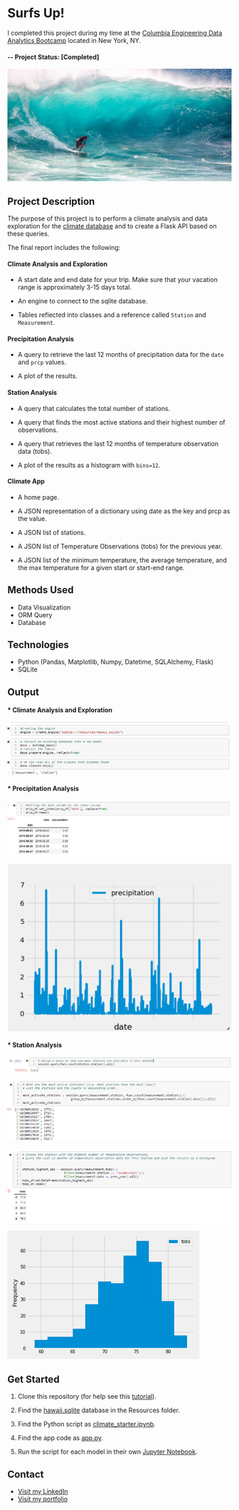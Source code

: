 ﻿# Surfs Up!

I completed this project during my time at the [Columbia Engineering Data Analytics Bootcamp](https://bootcamp.cvn.columbia.edu/data/nyc/landing/?s=Google-Brand&pkw=%2Bdata%20%2Banalytics%20%2Bcolumbia&pcrid=392444639754&pmt=b&utm_source=google&utm_medium=cpc&utm_campaign=%5BS%5D_GRD_Data_Brand_ALL_NYC_BMM_New&utm_term=%2Bdata%20%2Banalytics%20%2Bcolumbia&utm_content=392444639754&s=google&k=%2Bdata%20%2Banalytics%20%2Bcolumbia&gclid=Cj0KCQiA2b7uBRDsARIsAEE9XpFH-2wU0-_7jtxCV_PCkGBR0prlyKtvpF2-nAWU1tO4oYci5h1QStsaAsg5EALw_wcB&gclsrc=aw.ds) located in New York, NY.

#### -- Project Status: [Completed]

![surfs-up.jpeg](Images/surfs-up.jpeg)

## Project Description

The purpose of this project is to perform a climate analysis and data exploration for the [climate database](https://github.com/CarolineDelva/SurfUp-SQL-Alchemy-Project/tree/master/Resources) and to create a Flask API based on these queries.

The final report includes the following:

#### Climate Analysis and Exploration

* A start date and end date for your trip. Make sure that your vacation range is approximately 3-15 days total.

* An engine to connect to the sqlite database.

* Tables reflected into classes and a reference called `Station` and `Measurement`.

#### Precipitation Analysis

* A query to retrieve the last 12 months of precipitation data for the `date` and `prcp` values.

* A plot of the results.

#### Station Analysis

* A query that calculates the total number of stations.

* A query that finds the most active stations and their highest number of observations.
  
* A query that retrieves the last 12 months of temperature observation data (tobs).

* A plot of the results as a histogram with `bins=12`.

#### Climate App

* A home page.

* A JSON representation of a dictionary using date as the key and prcp as the value.

* A JSON list of stations.

* A JSON list of Temperature Observations (tobs) for the previous year.

* A JSON list of the minimum temperature, the average temperature, and the max temperature for a given start or start-end range.

## Methods Used
* Data Visualization
* ORM Query
* Database


## Technologies
* Python (Pandas, Matplotlib, Numpy, Datetime, SQLAlchemy, Flask) 
* SQLite


## Output

#### * Climate Analysis and Exploration

![engine](Images/engine.PNG)

#### * Precipitation Analysis

![precipitation dataframe](Images/precipitiondataframe.PNG)

![precipitation](Images/precipitation.png)


#### * Station Analysis

![total number of Station](Images/totalnumberofstation.PNG)


![Most active station](Images/mostactivestation.PNG)


![highest observation](Images/highestobservation.PNG)

![station-histogram](Images/station-histogram.png)

## Get Started


1. Clone this repository (for help see this [tutorial](https://help.github.com/articles/cloning-a-repository/)).
2. Find the [hawaii.sqlite](https://github.com/CarolineDelva/SurfUp-SQL-Alchemy-Project/blob/master/Resources/hawaii.sqlite) database in the Resources folder.


3. Find the Python script as [climate_starter.ipynb](https://github.com/CarolineDelva/SurfUp-SQL-Alchemy-Project/blob/master/climate_starter.ipynb).

4. Find the app code as [app.py](https://github.com/CarolineDelva/SurfUp-SQL-Alchemy-Project/blob/master/app.py).
5. Run the script for each model in their own [Jupyter Notebook](https://jupyter.org/).



## Contact
* [Visit my LinkedIn](https://www.linkedin.com/in/caroline-delva-5184a172/) 
* [Visit my portfolio](https://carolinedelva.github.io/CarolineDelvaPortfolio/) 


